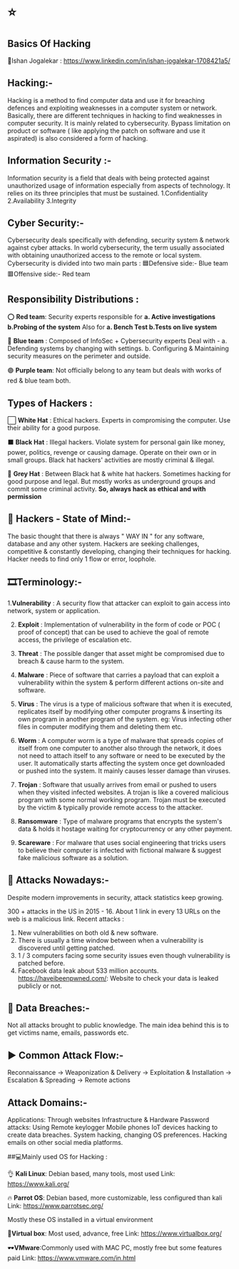 # ⭐
## Basics Of Hacking
💎Ishan Jogalekar : https://www.linkedin.com/in/ishan-jogalekar-1708421a5/

## Hacking:-

Hacking is a method to find computer data and use it for breaching defences and exploiting weaknesses in a computer system or network.
Basically, there are different techniques in hacking to find weaknesses in computer security.
It is mainly related to cybersecurity.
Bypass limitation on product or software ( like applying the patch on software and use it aspirated) is also considered a form of hacking.

## Information Security :-

Information security is a field that deals with being protected against
unauthorized usage of information especially from aspects of technology. It relies on its three principles that must be sustained.
1.Confidentiality
2.Availability
3.Integrity

## Cyber Security:-

Cybersecurity deals specifically with defending, security system & network against cyber attacks.
In world cybersecurity, the term usually associated with obtaining unauthorized access to the remote or local system.
Cybersecurity is divided into two main parts :
🟦Defensive side:- Blue team
🟥Offensive side:- Red team

## Responsibility Distributions :

⭕ **Red team**: Security experts responsible for 
                                     **a. Active investigations 
                                       b.Probing of the system** 
                     Also for 
                                  **a. Bench Test     b.Tests on live system**

🔵 **Blue team** :  Composed of InfoSec + Cybersecurity experts
                                    Deal with -
                                             a. Defending systems by changing with settings.
                                             b. Configuring & Maintaining security measures on the perimeter and outside.

🟣 **Purple team**: Not officially belong to any team but deals with works of red & blue team both.


## Types of Hackers :
 ⬜ **White Hat** :
Ethical hackers.
Experts in compromising the computer.
Use their ability for a good purpose.


 ⬛ **Black Hat** :
Illegal hackers.
Violate system for personal gain like money, power, politics, revenge or causing damage.
Operate on their own or in small groups.
Black hat hackers' activities are mostly criminal & illegal.

🎱 **Grey Hat** :
Between Black hat & white hat hackers.
Sometimes hacking for good purpose and legal.
But mostly works as underground groups and commit some criminal activity.
**So, always hack as ethical and with permission**

## 🧠 Hackers - State of Mind:-
The basic thought that there is always " WAY IN " for any software, database and any other system.
Hackers are seeking challenges, competitive & constantly developing, changing their techniques for hacking.
Hacker needs to find only 1 flow or error, loophole.


## 🎞Terminology:-

1.**Vulnerability** :
A security flow that attacker can exploit to gain access into network, system or application.

2. **Exploit** :
Implementation of vulnerability in the form of code or POC ( proof of concept) that can be used to achieve the goal of remote access, the privilege of escalation etc.

3. **Threat** :
The possible danger that asset might be compromised due to breach & cause harm to the system.

4. **Malware** :
Piece of software that carries a payload that can exploit a vulnerability within the system & perform different actions on-site and software.

5. **Virus** :
The virus is a type of malicious software that when it is executed, replicates itself by modifying other computer programs & inserting its own program in another program of the system.
eg: Virus infecting other files in computer modifying them and deleting them etc.

6. **Worm** :
A computer worm is a type of malware that spreads copies of itself from one computer to another also through the network, it does not need to attach itself to any software or need to be executed by the user. It automatically starts affecting the system once get downloaded or pushed into the system.  It mainly causes lesser damage than viruses.

7. **Trojan** :
Software that usually arrives from email or pushed to users when they visited infected websites. A trojan is like a covered malicious program with some normal working program. Trojan must be executed by the victim & typically provide remote access to the attacker.

8. **Ransomware** :
Type of malware programs that encrypts the system's data & holds it hostage waiting for cryptocurrency or any other payment.

9. **Scareware** :
For malware that uses social engineering that tricks users to believe their computer is infected with fictional malware & suggest fake malicious software as a solution.

## 📅 Attacks Nowadays:-
Despite modern improvements in security, attack statistics keep growing.


300 + attacks in the US in 2015  16.
About 1 link in every 13 URLs on the web is a malicious link.
Recent attacks :
1. New vulnerabilities on both old & new software.
2. There is usually a time window between when a vulnerability is discovered until getting patched.
3. 1 / 3 computers facing some security issues even though vulnerability is patched before.
4. Facebook data leak about 533 million accounts.
https://haveibeenpwned.com/:  Website to check your data is leaked publicly or not.

## 📀 Data Breaches:-

Not all attacks brought to public knowledge.
The main idea behind this is to get victims name, emails, passwords etc.


## ▶ Common Attack Flow:-

Reconnaissance → Weaponization & Delivery → Exploitation & Installation →
Escalation & Spreading → Remote actions

## Attack Domains:-

Applications: Through websites Infrastructure & Hardware
Password attacks: Using Remote keylogger
Mobile phones
IoT devices hacking to create data breaches.
System hacking, changing OS preferences.
Hacking emails on other social media platforms.

##💻Mainly used OS for Hacking :

👌 **Kali Linux**: Debian based, many tools, most used
                                 Link: https://www.kali.org/

🔥 **Parrot OS**: Debian based, more customizable, less configured than kali
                                 Link: https://www.parrotsec.org/

Mostly these OS installed in a virtual environment

🔷**Virtual box**: Most used, advance, free
                                     Link: https://www.virtualbox.org/

🕶**VMware**:Commonly used with MAC PC, mostly free but some features paid
                                     Link: https://www.vmware.com/in.html


